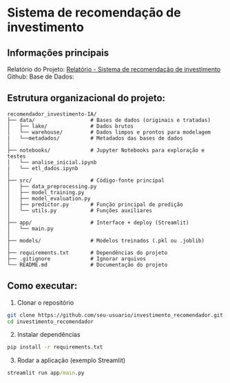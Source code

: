 # Sistema de recomendação de investimento

## Informações principais

Relatório do Projeto: [Relatório - Sistema de recomendação de investimento]()
Github:
Base de Dados:


## Estrutura organizacional do projeto:

```
recomendador_investimento-IA/
├── data/                  # Bases de dados (originais e tratadas)
│   ├── lake/              # Dados brutos
│   └── warehouse/         # Dados limpos e prontos para modelagem
|   └──metadados/          # Metadados das bases de dados 
│
├── notebooks/             # Jupyter Notebooks para exploração e testes
│   └── analise_inicial.ipynb
|   └── etl_dados.ipynb
│
├── src/                   # Código-fonte principal
│   ├── data_preprocessing.py
│   ├── model_training.py
│   ├── model_evaluation.py
│   ├── predictor.py       # Função principal de predição
│   └── utils.py           # Funções auxiliares
│
├── app/                   # Interface + deploy (Streamlit)
│   └── main.py
│
├── models/                # Modelos treinados (.pkl ou .joblib)
│
├── requirements.txt       # Dependências do projeto
├── .gitignore             # Ignorar arquivos 
└── README.md              # Documentação do projeto
```

## Como executar:

1. Clonar o repositório

```bash
git clone https://github.com/seu-usuario/investimento_recomendador.git
cd investimento_recomendador
```

2. Instalar dependências

```cmd
pip install -r requirements.txt
```

3. Rodar a aplicação (exemplo Streamlit)

```cmd
streamlit run app/main.py
```

